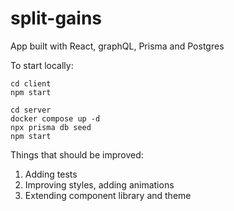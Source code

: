 # split-gains

App built with React, graphQL, Prisma and Postgres

To start locally:

    cd client
    npm start

    cd server
    docker compose up -d
    npx prisma db seed
    npm start
    
Things that should be improved:
1. Adding tests
2. Improving styles, adding animations
3. Extending component library and theme
